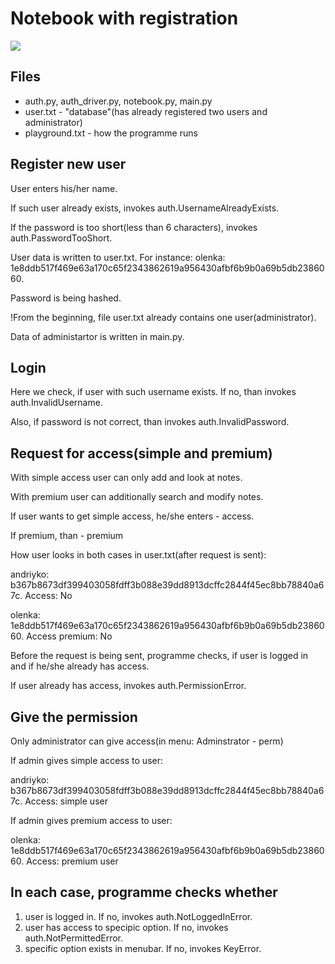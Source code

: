 # Notebook with registration
![](https://github.com/KateKo04/NotebookAuth/blob/main/photos/notebook.png)

## Files
* auth.py, auth_driver.py, notebook.py, main.py
* user.txt - "database"(has already registered two users and administrator)
* playground.txt - how the programme runs

## Register new user

User enters his/her name.

If such user already exists, invokes auth.UsernameAlreadyExists.

If the password is too short(less than 6 characters), invokes auth.PasswordTooShort.

User data is written to user.txt. For instance: olenka: 1e8ddb517f469e63a170c65f2343862619a956430afbf6b9b0a69b5db2386060.

Password is being hashed.

!From the beginning, file user.txt already contains one user(administrator). 

Data of administartor is written in main.py.

## Login

Here we check, if user with such username exists. If no, than invokes auth.InvalidUsername.

Also, if password is not correct, than invokes auth.InvalidPassword. 

## Request for access(simple and premium)

With simple access user can only add and look at notes.

With premium user can additionally search and modify notes.

If user wants to get simple access, he/she enters - access.

If premium, than - premium

How user looks in both cases in user.txt(after request is sent):

andriyko: b367b8673df399403058fdff3b088e39dd8913dcffc2844f45ec8bb78840a67c. Access: No

olenka: 1e8ddb517f469e63a170c65f2343862619a956430afbf6b9b0a69b5db2386060. Access premium: No

Before the request is being sent, programme checks, if user is logged in and if he/she already has access.

If user already has access, invokes auth.PermissionError.

## Give the permission

Only administrator can give access(in menu: Adminstrator - perm)

If admin gives simple access to user:

andriyko: b367b8673df399403058fdff3b088e39dd8913dcffc2844f45ec8bb78840a67c. Access: simple user

If admin gives premium access to user:

olenka: 1e8ddb517f469e63a170c65f2343862619a956430afbf6b9b0a69b5db2386060. Access: premium user

## In each case, programme checks whether
1) user is logged in. If no, invokes auth.NotLoggedInError.
2) user has access to specipic option. If no, invokes auth.NotPermittedError.
3) specific option exists in menubar. If no, invokes KeyError.
